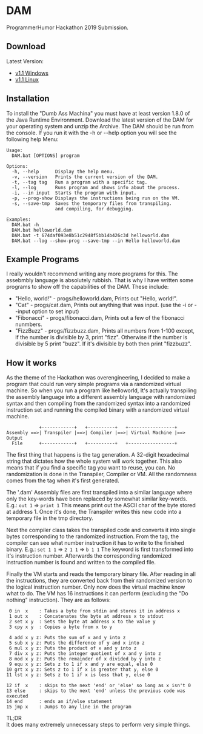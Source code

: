 # DAM
ProgrammerHumor Hackathon 2019 Submission.

## Download

Latest Version:
 * [v1.1 Windows](https://github.com/Sam36502/DAM/blob/master/releases/v1.1/DAM_v1.1_win.zip)
 * [v1.1 Linux](https://github.com/Sam36502/DAM/blob/master/releases/v1.1/DAM_v1.1_lin.zip)

## Installation
To install the "Dumb Ass Machina" you must have
at least version 1.8.0 of the Java Runtime Environment.
Download the latest version of the DAM for your operating system and unzip the Archive.
The DAM should be run from the console. If you run it with the -h or --help option you will
see the following help Menu:

```
Usage:
  DAM.bat [OPTIONS] program

Options:
  -h, --help      Display the help menu.
  -v, --version   Prints the current version of the DAM.
  -t, --tag tag   Run a program with a specific tag.
  -l, --log       Runs program and shows info about the process.
  -i, --in input  Starts the program with input.
  -p, --prog-show Displays the instructions being run on the VM.
  -s, --save-tmp  Saves the temporary files from transpiling.
                  and compiling, for debugging.

Examples:
  DAM.bat -h
  DAM.bat helloworld.dam
  DAM.bat -t 674daf093e8b51c2948f5bb14b426c3d helloworld.dam
  DAM.bat --log --show-prog --save-tmp --in Hello helloworld.dam
```

## Example Programs
I really wouldn't recommend writing any more programs for this.
The assebmbly language is absolutely rubbish.
That is why I have written some programs to show off the
capabilities of the DAM. These include:

 * "Hello, world!" - progs/helloworld.dam, Prints out "Hello, world!".
 * "Cat" - progs/cat.dam, Prints out anything that was input. (use the -i or --input option to set input)
 * "Fibonacci" - progs/fibonacci.dam, Prints out a few of the fibonacci nunmbers.
 * "FizzBuzz" - progs/fizzbuzz.dam, Prints all numbers from 1-100 except, if the number is divisible by
 3, print "fizz". Otherwise if the number is divisible by 5 print "buzz". If it's divisible by both then print "fizzbuzz".

## How it works
As the theme of the Hackathon was overengineering, I decided to make a program that could
run very simple programs via a randomized virtual machine. So when you run a program like
helloworld, It's actually transpiling the assembly language into a different assembly language with
randomized syntax and then compiling from the randomized syntax into a randomized instruction set
and running the compiled binary with a randomized virtual machine.
```
            +------------+   +----------+   +-----------------+
Assembly ==>| Transpiler |==>| Compiler |==>| Virtual Machine |==> Output
  File      +------------+   +----------+   +-----------------+
```
The first thing that happens is the tag generation. A 32-digit hexadecimal string
that dictates how the whole system will work together. This also means that if you
find a specific tag you want to reuse, you can. No randomization is done in the Transpiler, Compiler
or VM. All the randomness comes from the tag when it's first generated.

The '.dam' Assembly files are first transpiled into a similar language where only the key-words have
been replaced by somewhat similar key-words. E.g.: `out 1` => `print 1` This means print out the ASCII
char of the byte stored at address 1. Once it's done, the Transpiler writes this new code into a temporary
file in the tmp directory.

Next the compiler class takes the transpiled code and converts it into single bytes corresponding to the
randomized instruction. From the tag, the compiler can see what number instruction it has to write to the
finished binary. E.g.: `set 1 1` => `2 1 1` => `b 1 1`
The keyword is first transformed into it's instruction number. Afterwards the corresponding randomized instruction number is
found and written to the compiled file.

Finally the VM starts and reads the temporary binary file. After reading in all the instructions, they are converted back from
their randomized version to the logical instruction number. Only now does the virtual machine know what to do. The VM has 16 instructions it can perform (excluding the "Do nothing" instruction). They are as follows:
```
 0 in  x    : Takes a byte from stdin and stores it in address x
 1 out x    : Concatenates the byte at address x to stdout
 2 set x y  : Sets the byte at address x to the value y
 3 cpy x y  : Copies a byte from x to y

 4 add x y z: Puts the sum of x and y into z
 5 sub x y z: Puts the difference of y and x into z
 6 mul x y z: Puts the product of x and y into z
 7 div x y z: Puts the integer quotient of x and y into z
 8 mod x y z: Puts the remainder of x divided by y into z
 9 equ x y z: Sets z to 1 if x and y are equal, else 0
10 grt x y z: Sets z to 1 if x is greater that y, else 0
11 lst x y z: Sets z to 1 if x is less that y, else 0

12 if  x    : skips to the next 'end' or 'else' so long as x isn't 0
13 else     : skips to the next 'end' unless the previous code was executed
14 end      : ends an if/else statement
15 jmp x    : Jumps to any line in the program
```

TL;DR\
It does many extremely unnecessary steps to perform very simple things.
